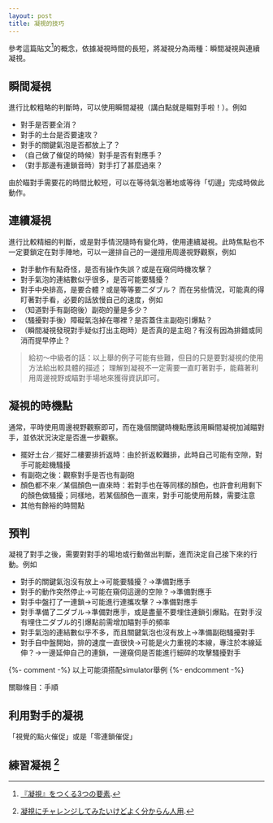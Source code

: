 ```yaml
---
layout: post
title: 凝視的技巧
---
```


參考這篇貼文[^1]的概念，依據凝視時間的長短，將凝視分為兩種：瞬間凝視與連續凝視。

## 瞬間凝視

進行比較粗略的判斷時，可以使用瞬間凝視（講白點就是瞄對手啦！）。例如

* 對手是否要全消？
*	對手的土台是否要速攻？
*	對手的關鍵氣泡是否都放上了？
*	（自己做了催促的時候）對手是否有對應手？
*	（對手那邊有連鎖音時）對手打了甚麼過來？

由於瞄對手需要花的時間比較短，可以在等待氣泡著地或等待「切邊」完成時做此動作。

## 連續凝視

進行比較精細的判斷，或是對手情況隨時有變化時，使用連續凝視。此時焦點也不一定要鎖定在對手陣地，可以一邊排自己的一邊擅用周邊視野觀察，例如

* 對手動作有點奇怪，是否有操作失誤？或是在窺伺時機攻擊？
* 對手氣泡的連結數似乎很多，是否可能要騷擾？
* 對手中央排高，是要合體？或是等等要二ダブル？
而在另些情況，可能真的得盯著對手看，必要的話放慢自己的速度，例如
* （知道對手有副砲後）副砲的量是多少？
* （騷擾對手後）障礙氣泡掉在哪裡？是否蓋住主副砲引爆點？
* （瞬間凝視發現對手疑似打出主砲時）是否真的是主砲？有沒有因為排錯或同消而提早停止？

> 給初～中級者的話：以上舉的例子可能有些難，但目的只是要對凝視的使用方法給出較具體的描述；
理解到凝視不一定需要一直盯著對手，能藉著利用周邊視野或瞄對手場地來獲得資訊即可。

## 凝視的時機點

通常，平時使用周邊視野觀察即可，而在幾個關鍵時機點應該用瞬間凝視加減瞄對手，並依狀況決定是否進一步觀察。

* 擺好土台／擺好二樓要排折返時：由於折返較難排，此時自己可能有空隙，對手可能趁機騷擾
* 有副砲之後：觀察對手是否也有副砲
* 顏色都不來／某個顏色一直來時：若對手也在等同樣的顏色，也許會利用剩下的顏色做騷擾；同樣地，若某個顏色一直來，對手可能使用荊棘，需要注意
* 其他有餘裕的時間點

## 預判

凝視了對手之後，需要對對手的場地或行動做出判斷，進而決定自己接下來的行動。例如

* 對手的關鍵氣泡沒有放上→可能要騷擾？→準備對應手
* 對手的動作突然停止→可能在窺伺這邊的空隙？→準備對應手
* 對手中盤打了一連鎖→可能進行連攜攻擊？→準備對應手
* 對手準備了二ダブル→準備對應手，或是盡量不要埋住連鎖引爆點。在對手沒有埋住二ダブル的引爆點前需增加瞄對手的頻率
* 對手氣泡的連結數似乎不多，而且關鍵氣泡也沒有放上→準備副砲騷擾對手
* 對手自中盤開始，排的速度一直很快→可能是火力重視的本線，專注於本線延伸？→一邊延伸自己的連鎖，一邊窺伺是否能進行細碎的攻擊騷擾對手

{%- comment -%}
以上可能須搭配simulator舉例
{%- endcomment -%}

關聯條目：手順

## 利用對手的凝視

「視覺的點火催促」或是「零連鎖催促」

## 練習凝視 [^2]

[^1]: [『凝視』をつくる3つの要素](https://puyo-camp.jp/posts/54170).
[^2]: [凝視にチャレンジしてみたいけどよく分からん人用](https://puyo-camp.jp/posts/69061).
